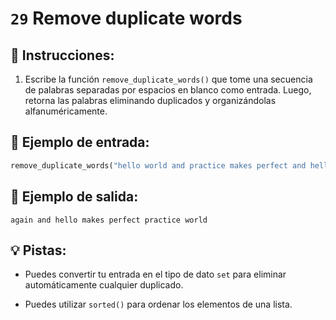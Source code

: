 # `29` Remove duplicate words

## 📝 Instrucciones:

1. Escribe la función `remove_duplicate_words()` que tome una secuencia de palabras separadas por espacios en blanco como entrada. Luego, retorna las palabras eliminando duplicados y organizándolas alfanuméricamente.

## 📎 Ejemplo de entrada:

```py
remove_duplicate_words("hello world and practice makes perfect and hello world again")
```

## 📎 Ejemplo de salida:

```text
again and hello makes perfect practice world
```

## 💡 Pistas:

+ Puedes convertir tu entrada en el tipo de dato `set` para eliminar automáticamente cualquier duplicado.

+ Puedes utilizar `sorted()` para ordenar los elementos de una lista.
